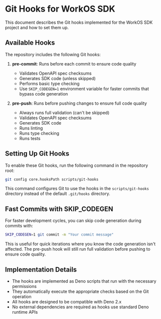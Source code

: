 # Git Hooks for WorkOS SDK

This document describes the Git hooks implemented for the WorkOS SDK project and how to set them up.

## Available Hooks

The repository includes the following Git hooks:

1. **pre-commit**: Runs before each commit to ensure code quality
   - Validates OpenAPI spec checksums
   - Generates SDK code (unless skipped)
   - Performs basic type checking
   - Use `SKIP_CODEGEN=1` environment variable for faster commits that bypass code generation

2. **pre-push**: Runs before pushing changes to ensure full code quality
   - Always runs full validation (can't be skipped)
   - Validates OpenAPI spec checksums
   - Generates SDK code
   - Runs linting
   - Runs type checking
   - Runs tests

## Setting Up Git Hooks

To enable these Git hooks, run the following command in the repository root:

```bash
git config core.hooksPath scripts/git-hooks
```

This command configures Git to use the hooks in the `scripts/git-hooks` directory instead of the default `.git/hooks` directory.

## Fast Commits with SKIP_CODEGEN

For faster development cycles, you can skip code generation during commits with:

```bash
SKIP_CODEGEN=1 git commit -m "Your commit message"
```

This is useful for quick iterations where you know the code generation isn't affected. The pre-push hook will still run full validation before pushing to ensure code quality.

## Implementation Details

- The hooks are implemented as Deno scripts that run with the necessary permissions
- They automatically execute the appropriate checks based on the Git operation
- All hooks are designed to be compatible with Deno 2.x
- No external dependencies are required as hooks use standard Deno runtime APIs
